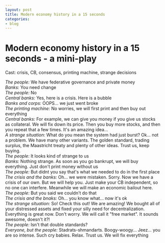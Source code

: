 ```yaml
---
layout: post
title: Modern economy history in a 15 seconds
categories:
- blog
---
```


# Modern economy history in a 15 seconds - a mini-play

Cast: crisis, CB, consensus, printing machine, strange decisions

*The people:* We have federative governance and private money<br>
*Banks:* You need change<br>
*The people:* No<br>
*Central banks:* Yes, here is a crisis. Here is a bubble<br>
*Banks and corps:* OOPS... we just went broke<br>
*The printing machine:* No worries, we will first print and then buy out everything<br>
*Central banks:* For example, we can give you money if you give us stocks as collateral. We will fix down its price. Then you buy more stocks, and then you repeat that a few times. It's an amazing idea...<br>
*A strange situation:* What do you mean the system had just burst? Ok... not a problem. We have many other variants. The golden standard, trading surplus, the Maastricht treaty and plenty of other ideas. Trust us, keep buying.<br>
*The people:* It looks kind of strange to us<br>
*Banks:* Nothing strange. As soon as you go bankrupt, we will buy everything. Just don't print money without us<br>
*The people:* But didnt you say that's what we needed to do in the first place<br>
*The crisis and the banks:* Oh... we were mistaken. Sorry. Now we have a crisis of our own. But we will help you. Just make your CB independent, so no one can interfere. Meanwhile we will make an economic bailout here.<br>
*The people:* But you said we couldn't do that<br>
*The crisis and the bnaks:* Oh... you know what... now it's ok<br>
*The strange situation:* So! Check this out! We are amazing! We bought all of your distressed assets and fixed your silly need for decentralization. Everything is great now. Don't worry. We will call it "free market". It sounds awesome, doesn't it?!<br>
*The people:* Isn't that double standards?<br>
*Everyone, but the people:* Stadrats-shmandarts. Boogy-woogy... Jeez... you are so intense. Such cry babies. Relax. Trust us. We will fix everything<br>

